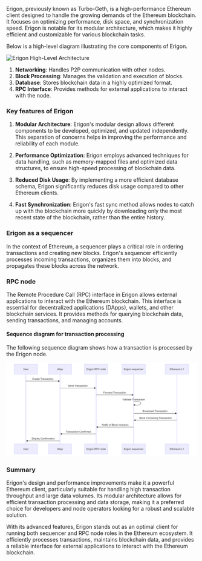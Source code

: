 Erigon, previously known as Turbo-Geth, is a high-performance Ethereum client designed to handle the growing demands of the Ethereum blockchain. It focuses on optimizing performance, disk space, and synchronization speed. Erigon is notable for its modular architecture, which makes it highly efficient and customizable for various blockchain tasks. 

Below is a high-level diagram illustrating the core components of Erigon.

![Erigon High-Level Architecture](https://raw.githubusercontent.com/ledgerwatch/erigon/master/docs/architecture.png)

1. **Networking**: Handles P2P communication with other nodes.
2. **Block Processing**: Manages the validation and execution of blocks.
3. **Database**: Stores blockchain data in a highly optimized format.
4. **RPC Interface**: Provides methods for external applications to interact with the node.

### Key features of Erigon

1. **Modular Architecture**: Erigon's modular design allows different components to be developed, optimized, and updated independently. This separation of concerns helps in improving the performance and reliability of each module.

2. **Performance Optimization**: Erigon employs advanced techniques for data handling, such as memory-mapped files and optimized data structures, to ensure high-speed processing of blockchain data.

3. **Reduced Disk Usage**: By implementing a more efficient database schema, Erigon significantly reduces disk usage compared to other Ethereum clients.

4. **Fast Synchronization**: Erigon's fast sync method allows nodes to catch up with the blockchain more quickly by downloading only the most recent state of the blockchain, rather than the entire history.

### Erigon as a sequencer

In the context of Ethereum, a sequencer plays a critical role in ordering transactions and creating new blocks. Erigon's sequencer efficiently processes incoming transactions, organizes them into blocks, and propagates these blocks across the network. 

### RPC node

The Remote Procedure Call (RPC) interface in Erigon allows external applications to interact with the Ethereum blockchain. This interface is essential for decentralized applications (DApps), wallets, and other blockchain services. It provides methods for querying blockchain data, sending transactions, and managing accounts.


#### Sequence diagram for transaction processing

The following sequence diagram shows how a transaction is processed by the Erigon node.

![Erigon transactions](../../img/cdk/erigon/erigon.png)


### Summary

Erigon's design and performance improvements make it a powerful Ethereum client, particularly suitable for handling high transaction throughput and large data volumes. Its modular architecture allows for efficient transaction processing and data storage, making it a preferred choice for developers and node operators looking for a robust and scalable solution.

With its advanced features, Erigon stands out as an optimal client for running both sequencer and RPC node roles in the Ethereum ecosystem. It efficiently processes transactions, maintains blockchain data, and provides a reliable interface for external applications to interact with the Ethereum blockchain.